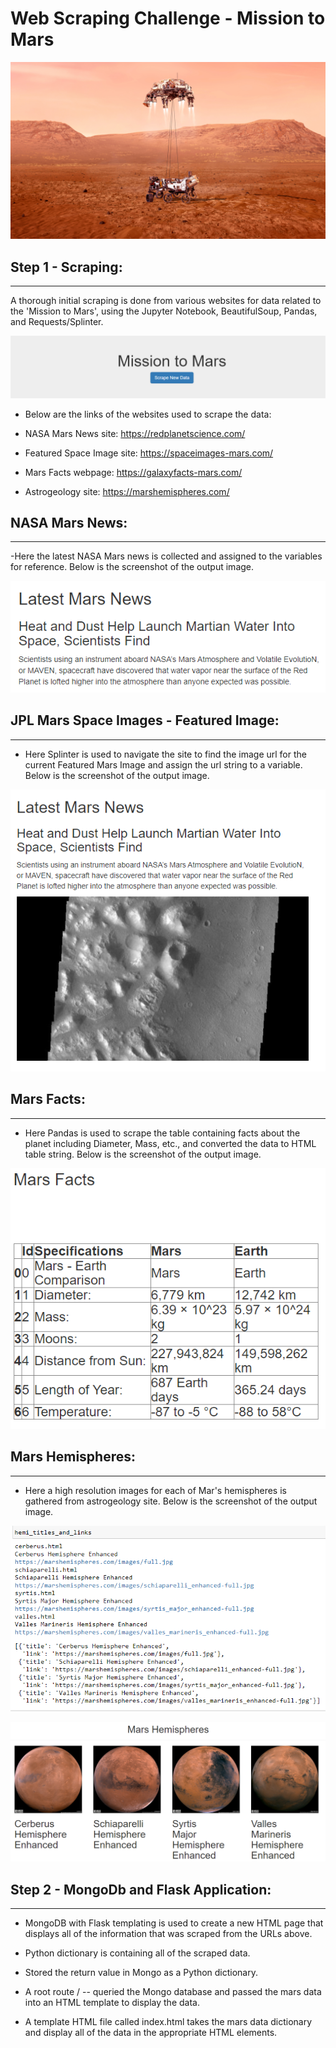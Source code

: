 # **Web Scraping Challenge - Mission to Mars**

![Mission to Mars](Images/marscraft.jpg)

## **Step 1 - Scraping**:
---

A thorough initial scraping is done from various websites for data related to the 'Mission to Mars', using the  Jupyter Notebook, BeautifulSoup, Pandas, and Requests/Splinter.

![Scrape Button](Images/scrape_button.PNG)

- Below are the links of the websites used to scrape the data:

- NASA Mars News site: https://redplanetscience.com/     
- Featured Space Image site: https://spaceimages-mars.com/
- Mars Facts webpage: https://galaxyfacts-mars.com/
- Astrogeology site: https://marshemispheres.com/

## **NASA Mars News**:
---

-Here the latest NASA Mars news is collected and assigned to the variables for reference. Below is the screenshot of the output image.


![Nasa Mars News](Images/latest_news.PNG)


## **JPL Mars Space Images - Featured Image**:
---

- Here Splinter is used to navigate the site to find the image url for the current Featured Mars Image and assign the url string to a variable. Below is the screenshot of the output image.

![Featured Space Image](Images/featured_image.PNG)

## **Mars Facts**:
---

- Here Pandas is used to scrape the table containing facts about the planet including Diameter, Mass, etc., and converted the data to HTML table string. Below is the screenshot of the output image.

![Mars Facts](Images/mars_facts.PNG)

## **Mars Hemispheres**:
---

- Here a high resolution images for each of Mar's hemispheres is gathered from astrogeology site. Below is the screenshot of the output image.

![Mars Hemispheres](Images/hemispheres_output_results.PNG)

![Mars Hemispheres](Images/four_hemispheres.PNG)

## **Step 2 - MongoDb and Flask Application**:
---

- MongoDB with Flask templating is used to create a new HTML page that displays all of the information that was scraped from the URLs above.

- Python dictionary is containing all of the scraped data.

- Stored the return value in Mongo as a Python dictionary.

- A root route / -- queried the Mongo database and passed the mars data into an HTML template to display the data.

- A template HTML file called index.html takes the mars data dictionary and display all of the data in the appropriate HTML elements.










